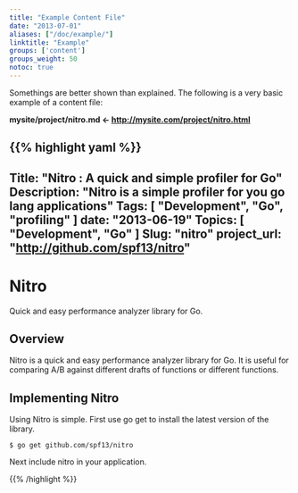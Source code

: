 ```yaml
---
title: "Example Content File"
date: "2013-07-01"
aliases: ["/doc/example/"]
linktitle: "Example"
groups: ['content']
groups_weight: 50
notoc: true
---
```


Somethings are better shown than explained. The following is a very basic example of a content file:

**mysite/project/nitro.md  <- http://mysite.com/project/nitro.html**

{{% highlight yaml %}}
---
Title:       "Nitro : A quick and simple profiler for Go"
Description: "Nitro is a simple profiler for you go lang applications"
Tags:        [ "Development", "Go", "profiling" ]
date:        "2013-06-19"
Topics:      [ "Development", "Go" ]
Slug:        "nitro"
project_url: "http://github.com/spf13/nitro"
---

# Nitro

Quick and easy performance analyzer library for Go.

## Overview

Nitro is a quick and easy performance analyzer library for Go.
It is useful for comparing A/B against different drafts of functions
or different functions.

## Implementing Nitro

Using Nitro is simple. First use go get to install the latest version
of the library.

    $ go get github.com/spf13/nitro

Next include nitro in your application.

{{% /highlight %}}

